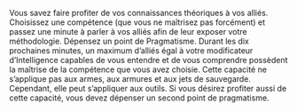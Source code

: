 ﻿---
id: subclass_wise_scholar_fr.md#pouvoir-de-la-connaissance
name: Pouvoir de la connaissance
---

Vous savez faire profiter de vos connaissances théoriques à vos alliés. Choisissez une compétence (que vous ne maîtrisez pas forcément) et passez une minute à parler à vos alliés afin de leur exposer votre méthodologie. Dépensez un point de Pragmatisme. Durant les dix prochaines minutes, un maximum d’alliés égal à votre modificateur d’Intelligence capables de vous entendre et de vous comprendre possèdent la maîtrise de la compétence que vous avez choisie. Cette capacité ne s’applique pas aux armes, aux armures et aux jets de sauvegarde. Cependant, elle peut s’appliquer aux outils. Si vous désirez profiter aussi de cette capacité, vous devez dépenser un second point de pragmatisme.

